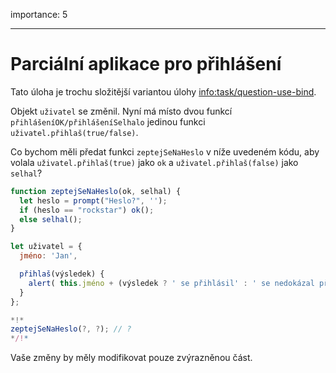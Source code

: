 importance: 5

---

# Parciální aplikace pro přihlášení

Tato úloha je trochu složitější variantou úlohy <info:task/question-use-bind>. 

Objekt `uživatel` se změnil. Nyní má místo dvou funkcí `přihlášeníOK/přihlášeníSelhalo` jedinou funkci `uživatel.přihlaš(true/false)`.

Co bychom měli předat funkci `zeptejSeNaHeslo` v níže uvedeném kódu, aby volala `uživatel.přihlaš(true)` jako `ok` a `uživatel.přihlaš(false)` jako `selhal`?

```js
function zeptejSeNaHeslo(ok, selhal) {
  let heslo = prompt("Heslo?", '');
  if (heslo == "rockstar") ok();
  else selhal();
}

let uživatel = {
  jméno: 'Jan',

  přihlaš(výsledek) {
    alert( this.jméno + (výsledek ? ' se přihlásil' : ' se nedokázal přihlásit') );
  }
};

*!*
zeptejSeNaHeslo(?, ?); // ?
*/!*
```

Vaše změny by měly modifikovat pouze zvýrazněnou část.

